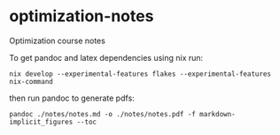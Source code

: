 # optimization-notes
Optimization course notes

To get pandoc and latex dependencies using nix run:
```
nix develop --experimental-features flakes --experimental-features nix-command
```
then run pandoc to generate pdfs:
```
pandoc ./notes/notes.md -o ./notes/notes.pdf -f markdown-implicit_figures --toc
```
